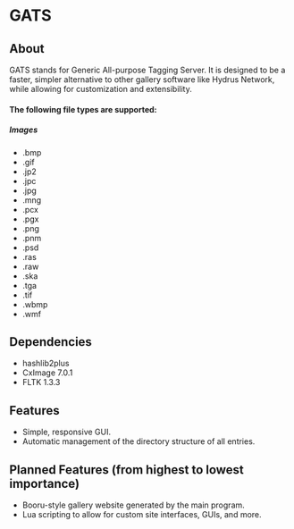 # GATS
## About
GATS stands for Generic All-purpose Tagging Server. It is designed to be a faster, simpler alternative to other gallery software like Hydrus Network, while allowing for customization and extensibility.
#### The following file types are supported:
##### Images
  * .bmp
  * .gif
  * .jp2
  * .jpc
  * .jpg
  * .mng
  * .pcx
  * .pgx
  * .png
  * .pnm
  * .psd
  * .ras
  * .raw
  * .ska
  * .tga
  * .tif
  * .wbmp
  * .wmf

## Dependencies
  * hashlib2plus
  * CxImage 7.0.1
  * FLTK 1.3.3

## Features
  * Simple, responsive GUI.
  * Automatic management of the directory structure of all entries.
  
## Planned Features (from highest to lowest importance)
  * Booru-style gallery website generated by the main program.
  * Lua scripting to allow for custom site interfaces, GUIs, and more.
